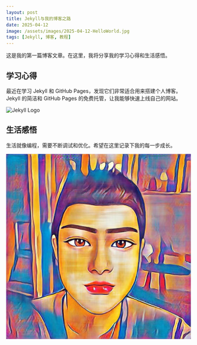 ```yaml
---
layout: post
title: Jekyll与我的博客之路
date: 2025-04-12
image: /assets/images/2025-04-12-HelloWorld.jpg
tags: [Jekyll, 博客, 教程]
---
```


这是我的第一篇博客文章。在这里，我将分享我的学习心得和生活感悟。

## 学习心得

最近在学习 Jekyll 和 GitHub Pages，发现它们非常适合用来搭建个人博客。Jekyll 的简洁和 GitHub Pages 的免费托管，让我能够快速上线自己的网站。

![Jekyll Logo](/assets/images/jekyll-logo.png)

## 生活感悟

生活就像编程，需要不断调试和优化。希望在这里记录下我的每一步成长。

![Life](/assets/images/life.jpg)